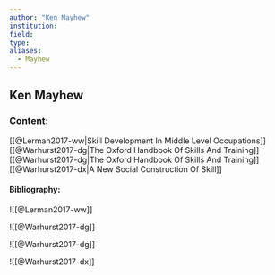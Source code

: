 ```yaml
---
author: "Ken Mayhew"
institution:
field:
type:
aliases:
  - Mayhew
---
```


## Ken Mayhew

### Content:
[[@Lerman2017-ww|Skill Development In Middle Level Occupations]]
[[@Warhurst2017-dg|The Oxford Handbook Of Skills And Training]]
[[@Warhurst2017-dg|The Oxford Handbook Of Skills And Training]]
[[@Warhurst2017-dx|A New Social Construction Of Skill]]

#### Bibliography:

![[@Lerman2017-ww]]

![[@Warhurst2017-dg]]

![[@Warhurst2017-dg]]

![[@Warhurst2017-dx]]